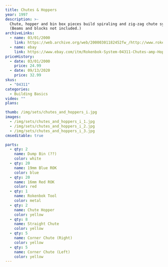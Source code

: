 ```yaml
---
title: Chutes & Hoppers
year: 1997
description: >-
  Chute, hopper and bin box pieces build spiraling and zig-zag chute systems. Hoppers distribute Rokenbok balls to chutes and bin boxes collect them. Includes 63 pieces.
  (Beams and blocks not included.)
archiveLinks:
  - name: 03/01/2000
    link: https://web.archive.org/web/20000301182452fw_/http://www.rokenbok.com/catmain3.htm
  - name: ebay
    link: https://www.ebay.com/itm/Rokenbok-System-04311-Chutes-amp-Hoppers-New-Unused-In-Opened-Box-/133516444352?nma=true&si=d3fVg9Yl6VimqVilZRIHOB0sClk%253D&orig_cvip=true&nordt=true&rt=nc&_trksid=p2047675.l2557
priceHistory:
  - date: 03/01/2000
    price: 24.99
  - date: 09/13/2020
    price: 32.99
skus:
  - "04311"
categories:
  - Building Basics
video: ""
plans:

thumb: /img/sets/chutes_and_hoppers_i.jpg
images:
  - /img/sets/chutes_and_hoppers_i_1.jpg
  - /img/sets/chutes_and_hoppers_i_2.jpg
  - /img/sets/chutes_and_hoppers_i_3.jpg
cmseditable: true

parts:
  - qty: 2
    name: Dump Bin (??)
    color: white
  - qty: 20
    name: 19mm Blue ROK
    color: blue
  - qty: 20
    name: 16mm Red ROK
    color: red
  - qty: 1
    name: Rokenbok Tool
    color: metal
  - qty: 2
    name: Chute Hopper
    color: yellow
  - qty: 8
    name: Straight Chute
    color: yellow
  - qty: 5
    name: Corner Chute (Right)
    color: yellow
  - qty: 5
    name: Corner Chute (Left)
    color: yellow
---
```

